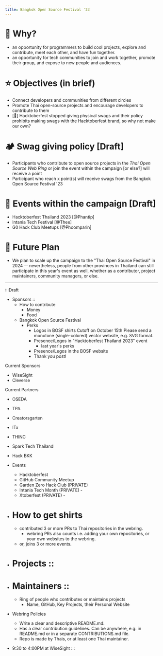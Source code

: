 ```yaml
---
title: Bangkok Open Source Festival '23
---
```


# 👾 Why?
- an opportunity for programmers to build cool projects, explore and contribute, meet each other, and have fun together.
- an opportunity for tech communities to join and work together, promote their group, and expose to new people and audiences.

# ⭐️ Objectives (in brief)
- Connect developers and communities from different circles
- Promote Thai open-source projects and encourage developers to contribute to them
- [👀] Hacktoberfest stopped giving physical swags and their policy prohibits making swags with the Hacktoberfest brand, so why not make our own?

# 🏕️ Swag giving policy [Draft]
- Participants who contribute to open source projects in the *Thai Open Source Web Ring* or join the event within the campaign [or else?] will receive a point
- Participant who reach x point(s) will receive swags from the Bangkok Open Source Festival '23

# 🙌 Events within the campaign [Draft]
- Hacktoberfest Thailand 2023 [@Phantip]
- Intania Tech Festival [@Thee]
- G0 Hack Club Meetups [@Phoomparin]

# 🚀 Future Plan
- We plan to scale up the campaign to the "Thai Open Source Festival" in 2024 -- nevertheless, people from other provinces in Thailand can still participate in this year's event as well, whether as a contributor, project maintainers, community managers, or else.

---

:::Draft
- Sponsors ::
  - How to contribute
    - Money
    - Food
  - Bangkok Open Source Festival
    - Perks
      - Logos in BOSF shirts
        Cutoff on October 15th
        Please send a monotone (single-colored) vector website, e.g. SVG format.
      - Presence/Legos in "Hacktoberfest Thailand 2023" event
        + last year's perks
      - Presence/Legos in the BOSF website
      - Thank you post!

Current Sponsors
- WiseSight
- Cleverse

Current Partners
- OSEDA
- TPA
- Creatorsgarten
- ITx
- THINC
- Spark Tech Thailand
- Hack BKK

- Events
  - Hacktoberfest 
  - GitHub Community Meetup
  - Garden Zero Hack Club (PRIVATE)
  - Intania Tech Month (PRIVATE) - 
  - Xtoberfest (PRIVATE) - 

- # How to get shirts
  - contributed 3 or more PRs to Thai repositories in the webring.
    - webring PRs also counts
      i.e. adding your own repositories, or your own websites to the webring.
  - or, joins 3 or more events.

- # Projects ::


- # Maintainers ::
  - Ring of people who contributes or maintains projects
    - Name, GitHub, Key Projects, their Personal Website

- Webring Policies
  - Write a clear and descriptive README.md.
  - Has a clear contribution guidelines. Can be anywhere, e.g. in README.md or in a separate CONTRIBUTIONS.md file.
  - Repo is made by Thais, or at least one Thai maintainer.
  
- 9:30 to 4:00PM at WiseSight
:::